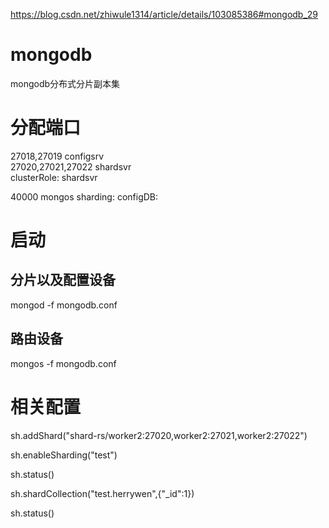 https://blog.csdn.net/zhiwule1314/article/details/103085386#mongodb_29
# mongodb
mongodb分布式分片副本集
# 分配端口
27018,27019   configsrv  
27020,27021,27022   shardsvr  
   clusterRole: shardsvr


40000    mongos
sharding:
   configDB: <string>

# 启动
## 分片以及配置设备
mongod -f mongodb.conf
## 路由设备
mongos -f mongodb.conf


# 相关配置
sh.addShard("shard-rs/worker2:27020,worker2:27021,worker2:27022")  



sh.enableSharding("test")  


sh.status()  


sh.shardCollection("test.herrywen",{"_id":1})  



sh.status()
